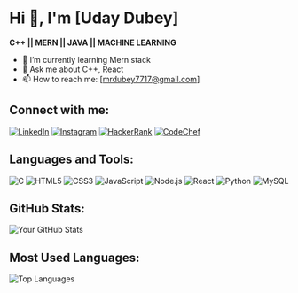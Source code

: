 # Hi 👋, I'm [Uday Dubey]

**C++ || MERN || JAVA || MACHINE LEARNING**

- 🌱 I’m currently learning Mern stack
- 💬 Ask me about C++, React
- 📫 How to reach me: [mrdubey7717@gmail.com]

## Connect with me:
[![LinkedIn](https://img.shields.io/badge/-LinkedIn-blue)](https://www.linkedin.com/in/uday-dubey10/)
[![Instagram](https://img.shields.io/badge/-Instagram-pink)](https://instagram.com/yourprofile)
[![HackerRank](https://img.shields.io/badge/-HackerRank-green)](https://www.hackerrank.com/profile/aids1_0060)
[![CodeChef](https://img.shields.io/badge/-CodeChef-orange)](https://www.codechef.com/users/udaydubey02)

## Languages and Tools:
![C](https://img.shields.io/badge/-C-blue)
![HTML5](https://img.shields.io/badge/-HTML5-orange)
![CSS3](https://img.shields.io/badge/-CSS3-blue)
![JavaScript](https://img.shields.io/badge/-JavaScript-yellow)
![Node.js](https://img.shields.io/badge/-Node.js-green)
![React](https://img.shields.io/badge/-React-blue)
![Python](https://img.shields.io/badge/-Python-yellow)
![MySQL](https://img.shields.io/badge/-MySQL-blue)

## GitHub Stats:
![Your GitHub Stats](https://github-readme-stats.vercel.app/api?username=UDAY1810&show_icons=true&theme=radical)

## Most Used Languages:
![Top Languages](https://github-readme-stats.vercel.app/api/top-langs/?username=yourusername&layout=compact&theme=radical)
